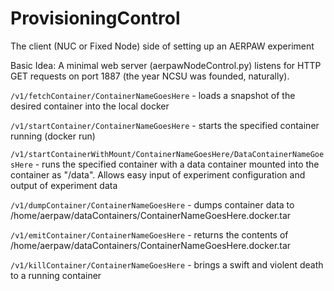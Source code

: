 # ProvisioningControl
The client (NUC or Fixed Node) side of setting up an AERPAW experiment


Basic Idea: A minimal web server (aerpawNodeControl.py) listens for HTTP GET requests
on port 1887 (the year NCSU was founded, naturally).

```/v1/fetchContainer/ContainerNameGoesHere``` - loads a snapshot of the desired container into the local docker

```/v1/startContainer/ContainerNameGoesHere``` - starts the specified container running (docker run)

```/v1/startContainerWithMount/ContainerNameGoesHere/DataContainerNameGoesHere``` - runs the specified container with a data container
mounted into the container as "/data". Allows easy input of experiment configuration and output of experiment data

```/v1/dumpContainer/ContainerNameGoesHere``` - dumps container data to /home/aerpaw/dataContainers/ContainerNameGoesHere.docker.tar

```/v1/emitContainer/ContainerNameGoesHere``` - returns the contents of /home/aerpaw/dataContainers/ContainerNameGoesHere.docker.tar

```/v1/killContainer/ContainerNameGoesHere``` - brings a swift and violent death to a running container

